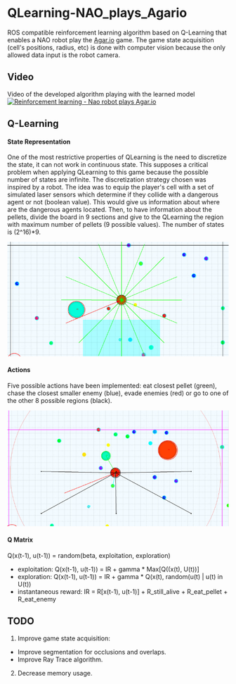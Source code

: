 # QLearning-NAO_plays_Agario
ROS compatible reinforcement learning algorithm based on Q-Learning that enables a NAO robot play the [Agar.io](http://agar.io/) game. The game state acquisition (cell's positions, radius, etc) is done with computer vision because the only allowed data input is the robot camera.

## Video
Video of the developed algorithm playing with the learned model
<a href="http://www.youtube.com/watch?feature=player_embedded&v=ihTgj4SA-ME
" target="_blank"><img src="http://img.youtube.com/vi/ihTgj4SA-ME/0.jpg" 
alt="Reinforcement learning - Nao robot plays Agar.io" /></a>


## Q-Learning

#### State Representation
One of the most restrictive properties of QLearning is the need to discretize the state, it can not work in continuous state. This supposes a critical problem when applying QLearning to this game because the possible number of states are infinite. The discretization strategy chosen was inspired by a robot. The idea was to equip the player's cell with a set of simulated laser sensors which determine if they collide with a dangerous agent or not (boolean value). This would give us information about where are the dangerous agents located. Then, to have information about the pellets, divide the board in 9 sections and give to the QLearning the region with maximum number of pellets (9 possible values). The number of states is (2^16)*9.

![State](https://github.com/AlbertPumarola/QLearning-NAO_plays_Agario/blob/master/art/state.png "State representation")

#### Actions
Five possible actions have been implemented: eat closest pellet (green), chase the closest smaller enemy (blue), evade enemies (red) or go to one of the other 8 possible regions (black).

![Actions](https://github.com/AlbertPumarola/QLearning-NAO_plays_Agario/blob/master/art/actions.png "Actions")

#### Q Matrix
Q(x(t-1), u(t-1)) = random(beta, exploitation, exploration) 
* exploitation: Q(x(t-1), u(t-1)) = IR + gamma * Max[Q((x(t), U(t))]
* exploration: Q(x(t-1), u(t-1)) = IR + gamma * Q(x(t), random(u(t) | u(t) in U(t))
* instantaneous reward: IR = R[x(t-1), u(t-1)] + R_still_alive + R_eat_pellet + R_eat_enemy


## TODO
1. Improve game state acquisition:
  * Improve segmentation for occlusions and overlaps.
  * Improve Ray Trace algorithm.
2. Decrease memory usage.
 
